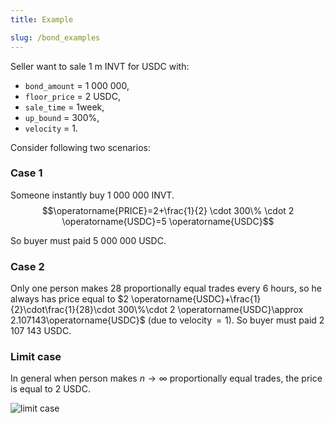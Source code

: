 ```yaml
---
title: Example

slug: /bond_examples
---
```


Seller want to sale 1 m INVT for USDC with:

- `bond_amount` = 1 000 000,
- `floor_price` = 2 USDC,
- `sale_time` = 1week,
- `up_bound` = 300%,
- `velocity` = 1.

Consider following two scenarios:

### Case 1

Someone instantly buy 1 000 000 INVT.  
$$\operatorname{PRICE}=2+\frac{1}{2} \cdot 300\% \cdot 2 \operatorname{USDC}=5 \operatorname{USDC}$$

So buyer must paid 5 000 000 USDC.

### Case 2

Only one person makes 28 proportionally equal trades every 6 hours, so he always has price equal to $2 \operatorname{USDC}+\frac{1}{2}\cdot\frac{1}{28}\cdot 300\%\cdot 2 \operatorname{USDC}\approx 2.107143\operatorname{USDC}$ (due to $\operatorname{velocity}=1$).
So buyer must paid 2 107 143 USDC.

### Limit case

In general when person makes ${n\rightarrow\infty}$ proportionally equal trades, the price is equal to 2 USDC.

![limit case](/img/docs/math/limit_case.svg)
